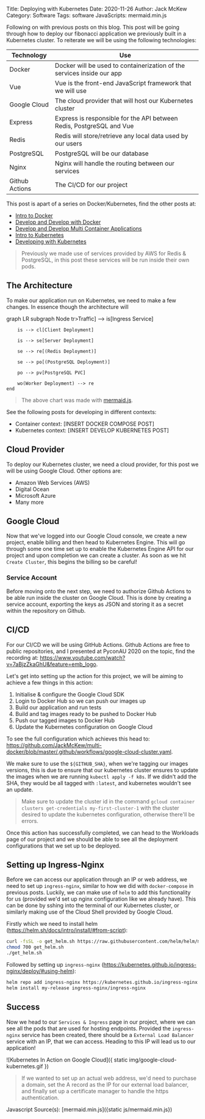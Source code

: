 Title: Deploying with Kubernetes
Date: 2020-11-26
Author: Jack McKew
Category: Software
Tags: software
JavaScripts: mermaid.min.js

Following on with previous posts on this blog. This post will be going through how to deploy our fibonacci application we previously built in a Kubernetes cluster. To reiterate we will be using the following technologies:

| Technology     | Use                                                                    |
| -------------- | ---------------------------------------------------------------------- |
| Docker         | Docker will be used to containerization of the services inside our app |
| Vue            | Vue is the front-end JavaScript framework that we will use             |
| Google Cloud   | The cloud provider that will host our Kubernetes cluster               |
| Express        | Express is responsible for the API between Redis, PostgreSQL and Vue   |
| Redis          | Redis will store/retrieve any local data used by our users             |
| PostgreSQL     | PostgreSQL will be our database                                        |
| Nginx          | Nginx will handle the routing between our services                     |
| Github Actions | The CI/CD for our project                                              |


This post is apart of a series on Docker/Kubernetes, find the other posts at:

- [Intro to Docker](https://jackmckew.dev/intro-to-docker.html)
- [Develop and Develop with Docker](https://jackmckew.dev/develop-and-deploy-with-docker.html)
- [Develop and Develop Multi Container Applications](https://jackmckew.dev/develop-and-deploy-multi-container-applications.html)
- [Intro to Kubernetes](https://jackmckew.dev/intro-to-kubernetes.html)
- [Developing with Kubernetes](https://jackmckew.dev/developing-with-kubernetes.html)

> Previously we made use of services provided by AWS for Redis & PostgreSQL, in this post these services will be run inside their own pods.

## The Architecture

To make our application run on Kubernetes, we need to make a few changes. In essence though the architecture will

<div class="mermaid">
  graph LR
    subgraph Node
        tr>Traffic] --> is[Ingress Service]

        is --> cl[Client Deployment]

        is --> se[Server Deployment]

        se --> re[(Redis Deployment)]
        
        se --> po[(PostgreSQL Deployment)]

        po --> pv[PostgreSQL PVC]

        wo(Worker Deployment) --> re
    end
</div>

> The above chart was made with [mermaid.js](https://mermaid-js.github.io/mermaid/#/).

See the following posts for developing in different contexts:

- Container context: [INSERT DOCKER COMPOSE POST]
- Kubernetes context: [INSERT DEVELOP KUBERNETES POST]

## Cloud Provider

To deploy our Kubernetes cluster, we need a cloud provider, for this post we will be using Google Cloud. Other options are:

- Amazon Web Services (AWS)
- Digital Ocean
- Microsoft Azure
- Many more

## Google Cloud

Now that we've logged into our Google Cloud console, we create a new project, enable billing and then head to Kubernetes Engine. This will go through some one time set up to enable the Kubernetes Engine API for our project and upon completion we can create a cluster. As soon as we hit `Create Cluster`, this begins the billing so be careful!

### Service Account

Before moving onto the next step, we need to authorize Github Actions to be able run inside the cluster on Google Cloud. This is done by creating a service account, exporting the keys as JSON and storing it as a secret within the repository on Github.

## CI/CD

For our CI/CD we will be using GitHub Actions. Github Actions are free to public repositories, and I presented at PyconAU 2020 on the topic, find the recording at: <https://www.youtube.com/watch?v=7aBjzZkaGhU&feature=emb_logo>.

Let's get into setting up the action for this project, we will be aiming to achieve a few things in this action:

1. Initialise & configure the Google Cloud SDK
2. Login to Docker Hub so we can push our images up
3. Build our application and run tests
4. Build and tag images ready to be pushed to Docker Hub
5. Push our tagged images to Docker Hub
6. Update the Kubernetes configuration on Google Cloud

To see the full configuration which achieves this head to: <https://github.com/JackMcKew/multi-docker/blob/master/.github/workflows/google-cloud-cluster.yaml>.

We make sure to use the `${GITHUB_SHA}`, when we're tagging our images versions, this is due to ensure that our kubernetes cluster ensures to update the images when we are running `kubectl apply -f k8s`. If we didn't add the SHA, they would be all tagged with `:latest`, and kubernetes wouldn't see an update.

> Make sure to update the cluster id in the command `gcloud container clusters get-credentials my-first-cluster-1` with the cluster desired to update the kubernetes configuration, otherwise there'll be errors.

Once this action has successfully completed, we can head to the Workloads page of our project and we should be able to see all the deployment configurations that we set up to be deployed.

## Setting up Ingress-Nginx

Before we can access our application through an IP or web address, we need to set up `ingress-nginx`, similar to how we did with `docker-compose` in previous posts. Luckily, we can make use of `helm` to add this functionality for us (provided we'd set up nginx configuration like we already have). This can be done by sshing into the terminal of our Kubernetes cluster, or similarly making use of the Cloud Shell provided by Google Cloud.

Firstly which we need to install helm (<https://helm.sh/docs/intro/install/#from-script>):

``` bash
curl -fsSL -o get_helm.sh https://raw.githubusercontent.com/helm/helm/master/scripts/get-helm-3
chmod 700 get_helm.sh
./get_helm.sh
```

Followed by setting up `ingress-nginx` (<https://kubernetes.github.io/ingress-nginx/deploy/#using-helm>):

``` bash
helm repo add ingress-nginx https://kubernetes.github.io/ingress-nginx
helm install my-release ingress-nginx/ingress-nginx
```

## Success

Now we head to our `Services & Ingress` page in our project, where we can see all the pods that are used for hosting endpoints. Provided the `ingress-nginx` service has been created, there should be a `External Load Balancer` service with an IP, that we can access. Heading to this IP will lead us to our application!

![Kubernetes In Action on Google Cloud]({ static img/google-cloud-kubernetes.gif })

> If we wanted to set up an actual web address, we'd need to purchase a domain, set the A record as the IP for our external load balancer, and finally set up a certificate manager to handle the https authentication.

Javascript Source(s):
[mermaid.min.js]({static js/mermaid.min.js})
